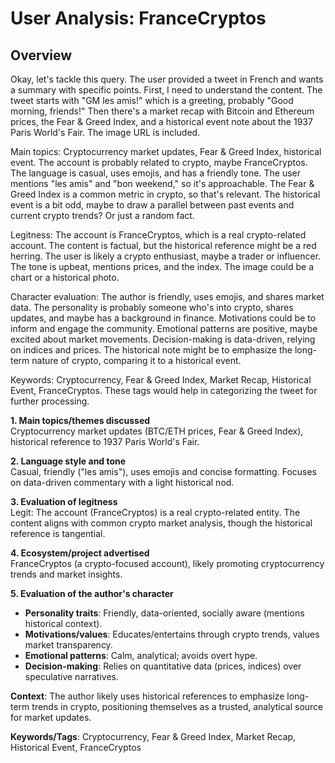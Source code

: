 # User Analysis: FranceCryptos

## Overview

<think>
Okay, let's tackle this query. The user provided a tweet in French and wants a summary with specific points. First, I need to understand the content. The tweet starts with "GM les amis!" which is a greeting, probably "Good morning, friends!" Then there's a market recap with Bitcoin and Ethereum prices, the Fear & Greed Index, and a historical event note about the 1937 Paris World's Fair. The image URL is included.

Main topics: Cryptocurrency market updates, Fear & Greed Index, historical event. The account is probably related to crypto, maybe FranceCryptos. The language is casual, uses emojis, and has a friendly tone. The user mentions "les amis" and "bon weekend," so it's approachable. The Fear & Greed Index is a common metric in crypto, so that's relevant. The historical event is a bit odd, maybe to draw a parallel between past events and current crypto trends? Or just a random fact.

Legitness: The account is FranceCryptos, which is a real crypto-related account. The content is factual, but the historical reference might be a red herring. The user is likely a crypto enthusiast, maybe a trader or influencer. The tone is upbeat, mentions prices, and the index. The image could be a chart or a historical photo. 

Character evaluation: The author is friendly, uses emojis, and shares market data. The personality is probably someone who's into crypto, shares updates, and maybe has a background in finance. Motivations could be to inform and engage the community. Emotional patterns are positive, maybe excited about market movements. Decision-making is data-driven, relying on indices and prices. The historical note might be to emphasize the long-term nature of crypto, comparing it to a historical event.

Keywords: Cryptocurrency, Fear & Greed Index, Market Recap, Historical Event, FranceCryptos. These tags would help in categorizing the tweet for further processing.
</think>

**1. Main topics/themes discussed**  
Cryptocurrency market updates (BTC/ETH prices, Fear & Greed Index), historical reference to 1937 Paris World's Fair.  

**2. Language style and tone**  
Casual, friendly ("les amis"), uses emojis and concise formatting. Focuses on data-driven commentary with a light historical nod.  

**3. Evaluation of legitness**  
Legit: The account (FranceCryptos) is a real crypto-related entity. The content aligns with common crypto market analysis, though the historical reference is tangential.  

**4. Ecosystem/project advertised**  
FranceCryptos (a crypto-focused account), likely promoting cryptocurrency trends and market insights.  

**5. Evaluation of the author's character**  
- **Personality traits**: Friendly, data-oriented, socially aware (mentions historical context).  
- **Motivations/values**: Educates/entertains through crypto trends, values market transparency.  
- **Emotional patterns**: Calm, analytical; avoids overt hype.  
- **Decision-making**: Relies on quantitative data (prices, indices) over speculative narratives.  

**Context**: The author likely uses historical references to emphasize long-term trends in crypto, positioning themselves as a trusted, analytical source for market updates.  

**Keywords/Tags**: Cryptocurrency, Fear & Greed Index, Market Recap, Historical Event, FranceCryptos